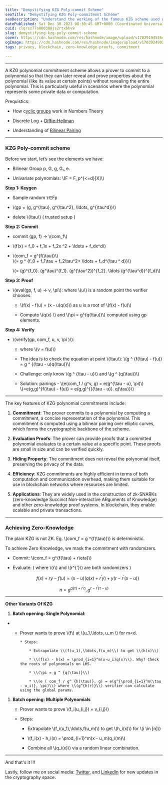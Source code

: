 ```yaml
---
title: "Demystifying KZG Poly-commit Scheme"
seoTitle: "Demystifying KZG Poly-commitment Scheme"
seoDescription: "Understand the working of the famous KZG scheme used widely in the field of Zero Knowledge Cryptography."
datePublished: Sat Dec 30 2023 08:30:45 GMT+0000 (Coordinated Universal Time)
cuid: clqrsz77o000308js2rtx6hv9
slug: demystifying-kzg-poly-commit-scheme
cover: https://cdn.hashnode.com/res/hashnode/image/upload/v1703919453646/e91190d2-eb2b-4bb6-b33b-a732b2639bbf.jpeg
ogImage: https://cdn.hashnode.com/res/hashnode/image/upload/v1703924992617/9f88a1dc-95a7-4fe4-809f-3880387502aa.jpeg
tags: privacy, blockchain, zero-knowledge-proofs, commitment

---
```


---

A KZG polynomial commitment scheme allows a prover to commit to a polynomial so that they can later reveal and prove properties about the polynomial (like its value at certain points) without revealing the entire polynomial. This is particularly useful in scenarios where the polynomial represents some private data or computation.

Prequistics:

* How c[yclic groups](https://www.di.ens.fr/~fouque/CoursBCS3.pdf) work in Numbers Theory
    
* Discrete Log + [Diffie-Hellman](https://www.nku.edu/~christensen/092mat483%20DH%20key%20exchange.pdf)
    
* Understanding of [Bilinear Pairing](https://twitter.com/RacSri25/status/1738503612094148718)
    

---

### **KZG Poly-commit scheme**

Before we start, let’s see the elements we have:

* Bilinear Group p, G, g, Gₜ, e.
    
* Univariate polynomials: \\(F = F_p^{<=d}[X]\\)
    

**Step 1: Keygen**

* Sample random τ∈Fp
    
* \\(gp = (g, g^{\tau}, g^{\tau^2}, \ldots, g^{\tau^d})\\)
    
* delete \\(\tau\\) ( trusted setup )
    

**Step 2: Commit**

* commit (gp, f) -&gt; \\(com_f\\)
    
* \\(f(x) = f_0 + f_1x + f_2x ^2 + \ldots + f_dx^d\\)
    
* \\(com_f = g^{f(\tau)}\\)  
    \\(= g ^ {f_0 + f_1\tau + f_2\tau^2+ \ldots + f_d^{\tau ^ d}}\\)
    
    \\(= (g)^{f_0}. (g^\tau)^{f_1}. (g^{\tau^2})^{f_2}. \ldots (g^{\tau^d})^{f_d}\\)
    

**Step 3: Proof**

* \\(eval(gp, f, u)  -> v, \pi\\): where \\(u\\) is a random point the verifier chooses.
    
    * \\(f(x) - f(u) = (x - u)q(x)\\) as u is a root of \\(f(x) - f(u)\\)
        
    * Compute \\(q(x) \\) and \\(\pi = g^{q(\tau)}\\) computed using gp elements.
        

**Step 4: Verify**

* \\(verify(gp, com_f, u, v, \pi )\\):
    
    * where \\(v = f(u)\\)
        
    * The idea is to check the equation at point \\(\tau\\): \\(g ^ {f(\tau) - f(u)} = g ^ {(\tau - u)q(\tau)}\\)
        
    * Challenge: only know \\(g ^ {\tau - u}\\) and \\(g ^ {q(\tau)}\\)
        
    * Solution: pairings - \\(e(com_f / g^v, g) = e(g^{\tau - u}, \pi)\\)  
        \\(=e(g,g)^{f(\tau) - f(u)} = e(g,g)^{({\tau - u}). q(\tau)}\\)
        

---

The key features of KZG polynomial commitments include:

1. **Commitment**: The prover commits to a polynomial by computing a commitment, a concise representation of the polynomial. This commitment is computed using a bilinear pairing over elliptic curves, which forms the cryptographic backbone of the scheme.
    
2. **Evaluation Proofs**: The prover can provide proofs that a committed polynomial evaluates to a certain value at a specific point. These proofs are small in size and can be verified quickly.
    
3. **Hiding Property**: The commitment does not reveal the polynomial itself, preserving the privacy of the data.
    
4. **Efficiency**: KZG commitments are highly efficient in terms of both computation and communication overhead, making them suitable for use in blockchain networks where resources are limited.
    
5. **Applications**: They are widely used in the construction of zk-SNARKs (zero-knowledge Succinct Non-interactive ARguments of Knowledge) and other zero-knowledge proof systems. In blockchain, they enable scalable and private transactions.
    

---

### Achieving Zero-Knowledge

The plain KZG is not ZK. Eg. \\(com_f = g ^{f(\tau)}\\) is deterministic.

To achieve Zero Knowledge, we mask the commitment with randomizers.

* Commit: \\(com_f = g^{f(\tau) + r\eta}\\)
    
* Evaluate: ( where \\(r\\) and \\(r^{'}\\) are both randomizers )
    
    $$f(x) + ry - f(u) = (x - u)(q(x) + r^{'}y) + y(r - r^{'}(x - u))$$
    

$$\pi = g ^ {q(\tau) + r^{'}\eta} , g^{r-r^{'} (\tau - u)}$$

---

**Other Variants Of KZG**

1. **Batch opening: Single Polynomial:**
    

* * Prover wants to prove \\(f\\) at \\(u_1,\ldots, u_m \\) for m&lt;d.
        
        * Steps:
            
            * Extrapolate \\(f(u_1),\ldots,f(u_m)\\) to get \\(h(x)\\)
                
            * \\(f(x) - h(x) = \prod_{i=1}^m(x-u_i)q(x)\\). Why? Check the roots of polynomials on LHS.
                
            * \\(\pi = g ^ {q(\tau)}\\)
                
            * \\(e ( com_f / g^ {h(\tau)}, g) = e(g^{\prod_{i=1}^m(\tau - u_i)}, \pi)\\) where \\(g^{h(r)}\\) verifier can calculate using the global params.
                

1. **Batch opening: Multiple Polynomials**
    
    * Prover wants to prove \\(f_i(u_{i,j}) = v_{i,j}\\)
        
    * Steps:
        
        * Extrapolate \\(f_i(u_1),\ldots,f(u_m)\\) to get \\(h_i(x)\\) for \\(i \in [n]\\)
            
        * \\(f_i(x) - h_i(x) = \prod_{i=1}^m(x - u_m)q_i(m)\\)
            
        * Combine all \\(q_i(x)\\) via a random linear combination.
            

---

And that's it !!!

Lastly, follow me on social media: [Twitter](https://twitter.com/privacy_prophet), and [LinkedIn](https://www.linkedin.com/in/rachit-anand-srivastava/) for new updates in the cryptography space.